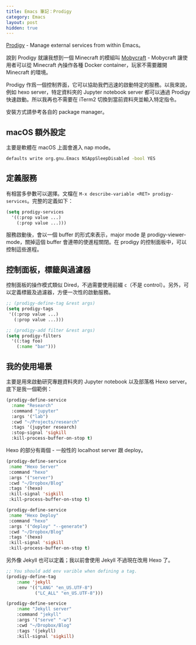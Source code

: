 ```yaml
---
title: Emacs 筆記：Prodigy
category: Emacs
layout: post
hidden: true
---
```


[Prodigy](https://github.com/rejeep/prodigy.el) - Manage external services from within Emacs。

說到 Prodigy 就讓我想到一個 Minecraft 的模組叫 [Mobycraft](https://github.com/AdityaGupta1/mobycraft) - Mobycraft 讓使用者可以從 Minecraft 內操作各種 Docker container，玩家不需要離開 Minecraft 的環境。

Prodigy 作爲一個控制界面，它可以協助我們迅速的啟動特定的服務。以我來說，例如 hexo server，特定資料夾的 Jupyter notebook server 都可以通過 Prodigy 快速啟動。所以我再也不需要在 iTerm2 切換到當前資料夾並輸入特定指令。

安裝方式請參考各自的 package manager。

## macOS 額外設定

主要是軟體在 macOS 上面會進入 nap mode。

```bash
defaults write org.gnu.Emacs NSAppSleepDisabled -bool YES
```

## 定義服務

有相當多參數可以選擇。文檔在 `M-x describe-variable <RET> prodigy-services`。完整的定義如下：

```lisp
(setq prodigy-services
  '((:prop value ...)
    (:prop value ...)))
```

服務啟動後，會以一個 buffer 的形式來表示，major mode 是 prodigy-viewer-mode，關掉這個 buffer 會連帶的使進程關閉。在 prodigy 的控制面板中，可以控制這些進程。

## 控制面板，標籤與過濾器

控制面板的操作模式類似 Dired，不過需要使用前綴 `c`（不是 control）。另外，可以定義標籤及過濾器，方便一次性的啟動服務。

```lisp
;; (prodigy-define-tag &rest args)
(setq prodigy-tags
 '((:prop value ...)
   (:prop value ...)))

;; (prodigy-add filter &rest args)
(setq prodigy-filters
  '((:tag foo)
    (:name "bar")))
```

## 我的使用場景

主要是用來啟動研究專題資料夾的 Jupyter notebook 以及部落格 Hexo server。底下是我一個範例：

```lisp
(prodigy-define-service
  :name "Research"
  :command "jupyter"
  :args '("lab")
  :cwd "~/Projects/research"
  :tags '(jupyter research)
  :stop-signal 'sigkill
  :kill-process-buffer-on-stop t)
```

Hexo 的部分有兩個 - 一般性的 localhost server 跟 deploy。

```lisp
(prodigy-define-service
 :name "Hexo Server"
 :command "hexo"
 :args '("server")
 :cwd "~/Dropbox/Blog"
 :tags '(hexo)
 :kill-signal 'sigkill
 :kill-process-buffer-on-stop t)

(prodigy-define-service
 :name "Hexo Deploy"
 :command "hexo"
 :args '("deploy" "--generate")
 :cwd "~/Dropbox/Blog"
 :tags '(hexo)
 :kill-signal 'sigkill
 :kill-process-buffer-on-stop t)
```

另外像 Jekyll 也可以定義；我以前會使用 Jekyll 不過現在改用 Hexo 了。

```lisp
;; You should add env varible when defining a tag.
(prodigy-define-tag
    :name 'jekyll
    :env '(("LANG" "en_US.UTF-8")
           ("LC_ALL" "en_US.UTF-8")))

(prodigy-define-service
    :name "Jekyll server"
    :command "jekyll"
    :args '("serve" "-w")
    :cwd "~/Dropbox/Blog"
    :tags '(jekyll)
    :kill-signal 'sigkill)
```

